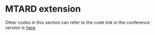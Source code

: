 # MTARD extension

Other codes in this section can refer to the code link in the conference version is [here]([https://github.com/zhaoshiji123/MTARD]).
